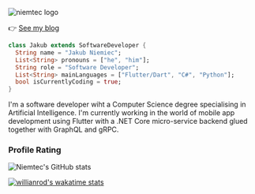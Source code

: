 ![niemtec logo](https://niemtec.com/content/images/size/w2000/2022/07/Banner-5.png)

👉 [See my blog](https://niemtec.com)


```dart
class Jakub extends SoftwareDeveloper {
  String name = "Jakub Niemiec";
  List<String> pronouns = ["he", "him"];
  String role = "Software Developer";
  List<String> mainLanguages = ["Flutter/Dart", "C#", "Python"];
  bool isCurrentlyCoding = true;
}
```

I'm a software developer wiht a Computer Science degree specialising in Artificial Intelligence. I'm currently working in the world of mobile app development using Flutter with a .NET Core micro-service backend glued together with GraphQL and gRPC. 

### Profile Rating

![Niemtec's GitHub stats](https://github-readme-stats.vercel.app/api?username=niemtec&show_icons=true&theme=Gradient)

<!-- ### Top Languages in Current Repos

[![Top Langs](https://github-readme-stats.vercel.app/api/top-langs/?username=niemtec&layout=compact)](https://github.com/anuraghazra/github-readme-stats)
-->

[![willianrod's wakatime stats](https://github-readme-stats.vercel.app/api/wakatime?username=niemtec)](https://github.com/anuraghazra/github-readme-stats)




<!--
**niemtec/niemtec** is a ✨ _special_ ✨ repository because its `README.md` (this file) appears on your GitHub profile.

Here are some ideas to get you started:

- 🔭 I’m currently working on ...
- 🌱 I’m currently learning ...
- 👯 I’m looking to collaborate on ...
- 🤔 I’m looking for help with ...
- 💬 Ask me about ...
- 📫 How to reach me: ...
- ⚡ Fun fact: ...
-->
